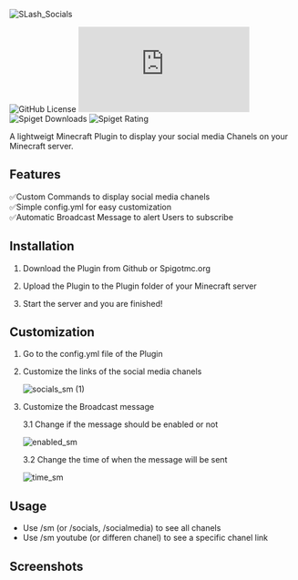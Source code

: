 ![SLash_Socials](https://github.com/user-attachments/assets/cc8a45c2-f44b-4454-b584-6a1abe6c59f0)

![GitHub License](https://img.shields.io/github/license/NotLeon-dev/slashsocials) ![GitHub file size in bytes](https://img.shields.io/github/size/NotLeon-dev/slashsocials/slash-socials-1.6.1.jar) ![Spiget Downloads](https://img.shields.io/spiget/downloads/123518) ![Spiget Rating](https://img.shields.io/spiget/stars/123518)


A lightweigt Minecraft Plugin to display your social media Chanels on your Minecraft server.

## Features
✅Custom Commands to display social media chanels  
✅Simple config.yml for easy customization  
✅Automatic Broadcast Message to alert Users to subscribe  

## Installation

1. Download the Plugin from Github or Spigotmc.org

2. Upload the Plugin to the Plugin folder of your Minecraft server

3. Start the server and you are finished!

## Customization

1. Go to the config.yml file of the Plugin

2. Customize the links of the social media chanels
   
   ![socials_sm (1)](https://github.com/user-attachments/assets/00596031-c14a-4fba-8e7b-2ebadcd53236)

3. Customize the Broadcast message
   
   3.1 Change if the message should be enabled or not
   
    ![enabled_sm](https://github.com/user-attachments/assets/f1525c1b-ddf9-4769-8b35-426c4a792777)

   3.2 Change the time of when the message will be sent

    ![time_sm](https://github.com/user-attachments/assets/b634cb89-3a7a-49f0-9ab5-e177cc2c5936)


## Usage  
- Use /sm (or /socials, /socialmedia) to see all chanels
- Use /sm youtube (or differen chanel) to see a specific chanel link

## Screenshots
